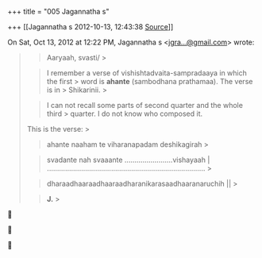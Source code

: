 +++
title = "005 Jagannatha s"

+++
[[Jagannatha s	2012-10-13, 12:43:38 [Source](https://groups.google.com/g/bvparishat/c/01a4xJibB-4)]]



  
  

On Sat, Oct 13, 2012 at 12:22 PM, Jagannatha s \<[jgra...@gmail.com]()\> wrote:  

> 
> > Aaryaah, svasti/ >
> 
> > 
> > 
> > 
> > 
> > I remember a verse of vishishtadvaita-sampradaaya in which the first > word is **ahante** (sambodhana prathamaa). The verse is in > Shikarinii. >
> 
> > 
> > I can not recall some parts of second quarter and the whole third > quarter. I do not know who composed it.
> > 
> > 
> >   
> This is the verse: >
> 
> > 
> > 
> > 
> > 
> > ahante naaham te viharanapadam deshikagirah >
> 
> > 
> > svadante nah svaaante ........................vishayaah \|  
> ............................................................................... >
> 
> > 
> > dharaadhaaraadhaaraadharanikarasaadhaaranaruchih \|\| >
> 
> > 
> > 
> > 
> > 
> > **J.** >
> 
> > 
> > 
> > 
> > 
> > 
> > 
> > 
> > 
> > 







